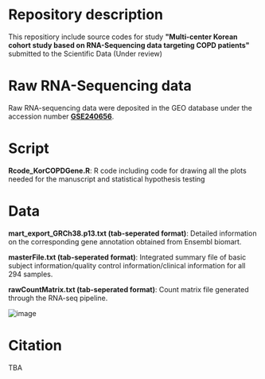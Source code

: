 # Repository description

This repositiory include source codes for study **"Multi-center Korean cohort study based on RNA-Sequencing data targeting COPD patients"** submitted to the Scientific Data (Under review) 

# Raw RNA-Sequencing data

Raw RNA-sequencing data were deposited in the GEO database under the accession number [**GSE240656**](https://www.ncbi.nlm.nih.gov/geo/query/acc.cgi?acc=GSE240656).

# Script

**Rcode_KorCOPDGene.R**: R code including code for drawing all the plots needed for the manuscript and statistical hypothesis testing

# Data

**mart_export_GRCh38.p13.txt (tab-seperated format)**: Detailed information on the corresponding gene annotation obtained from Ensembl biomart.

**masterFile.txt (tab-seperated format)**: Integrated summary file of basic subject information/quality control information/clinical information for all 294 samples.

**rawCountMatrix.txt (tab-seperated format)**: Count matrix file generated through the RNA-seq pipeline.


![image](https://github.com/ABCLabDB/KoreanCOPD/assets/145737797/5a7cfec0-389c-48ea-937d-051b77b452b1)


# Citation
TBA
